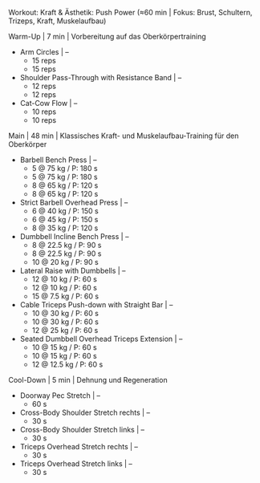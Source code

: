 Workout: Kraft & Ästhetik: Push Power (≈60 min | Fokus: Brust, Schultern, Trizeps, Kraft, Muskelaufbau)

Warm-Up | 7 min | Vorbereitung auf das Oberkörpertraining
- Arm Circles | –
    - 15 reps
    - 15 reps
- Shoulder Pass-Through with Resistance Band | –
    - 12 reps
    - 12 reps
- Cat-Cow Flow | –
    - 10 reps
    - 10 reps

Main | 48 min | Klassisches Kraft- und Muskelaufbau-Training für den Oberkörper
- Barbell Bench Press | –
    - 5 @ 75 kg / P: 180 s
    - 5 @ 75 kg / P: 180 s
    - 8 @ 65 kg / P: 120 s
    - 8 @ 65 kg / P: 120 s
- Strict Barbell Overhead Press | –
    - 6 @ 40 kg / P: 150 s
    - 6 @ 45 kg / P: 150 s
    - 8 @ 35 kg / P: 120 s
- Dumbbell Incline Bench Press | –
    - 8 @ 22.5 kg / P: 90 s
    - 8 @ 22.5 kg / P: 90 s
    - 10 @ 20 kg / P: 90 s
- Lateral Raise with Dumbbells | –
    - 12 @ 10 kg / P: 60 s
    - 12 @ 10 kg / P: 60 s
    - 15 @ 7.5 kg / P: 60 s
- Cable Triceps Push-down with Straight Bar | –
    - 10 @ 30 kg / P: 60 s
    - 10 @ 30 kg / P: 60 s
    - 12 @ 25 kg / P: 60 s
- Seated Dumbbell Overhead Triceps Extension | –
    - 10 @ 15 kg / P: 60 s
    - 10 @ 15 kg / P: 60 s
    - 12 @ 12.5 kg / P: 60 s

Cool-Down | 5 min | Dehnung und Regeneration
- Doorway Pec Stretch | –
    - 60 s
- Cross-Body Shoulder Stretch rechts | –
    - 30 s
- Cross-Body Shoulder Stretch links | –
    - 30 s
- Triceps Overhead Stretch rechts | –
    - 30 s
- Triceps Overhead Stretch links | –
    - 30 s